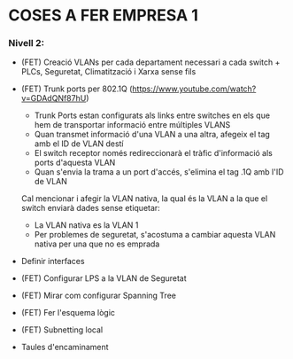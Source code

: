 # COSES A FER EMPRESA 1
### Nivell 2:
- (FET) Creació VLANs per cada departament necessari a cada switch + PLCs, Seguretat, Climatització i Xarxa sense fils

- (FET) Trunk ports per 802.1Q (https://www.youtube.com/watch?v=GDAdQNf87hU)
  - Trunk Ports estan configurats als links entre switches en els que hem de transportar informació entre múltiples VLANS
  - Quan transmet informació d'una VLAN a una altra, afegeix el tag amb el ID de VLAN destí
  - El switch receptor només redireccionarà el tràfic d'informació als ports d'aquesta VLAN
  - Quan s'envia la trama a un port d'accés, s'elimina el tag .1Q amb l'ID de VLAN
  
  Cal mencionar i afegir la VLAN nativa, la qual és la VLAN a la que el switch enviarà dades sense etiquetar:
  - La VLAN nativa es la VLAN 1
  - Per problemes de seguretat, s'acostuma a cambiar aquesta VLAN nativa per una que no es emprada
  
  
- Definir interfaces

- (FET) Configurar LPS a la VLAN de Seguretat

- (FET) Mirar com configurar Spanning Tree

- (FET) Fer l'esquema lògic

- (FET) Subnetting local

- Taules d'encaminament
